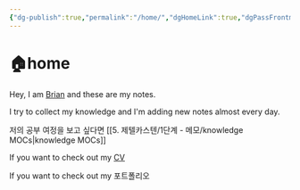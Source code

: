 ```yaml
---
{"dg-publish":true,"permalink":"/home/","dgHomeLink":true,"dgPassFrontmatter":false}
---
```



# 🏠home

Hey, I am [Brian](https://github.com/CodyMan0) and these are my notes.

I try to collect my knowledge and I'm adding new notes almost every day.

저의 공부 여정을 보고 싶다면 [[5. 제텔카스텐/1단계 - 메모/knowledge MOCs|knowledge MOCs]]

If you want to check out my [CV](https://gifted-jacket-9e1.notion.site/4f105fe60b914e078adc5adcc3c05e1f)

If you want to check out my 포트폴리오
	



